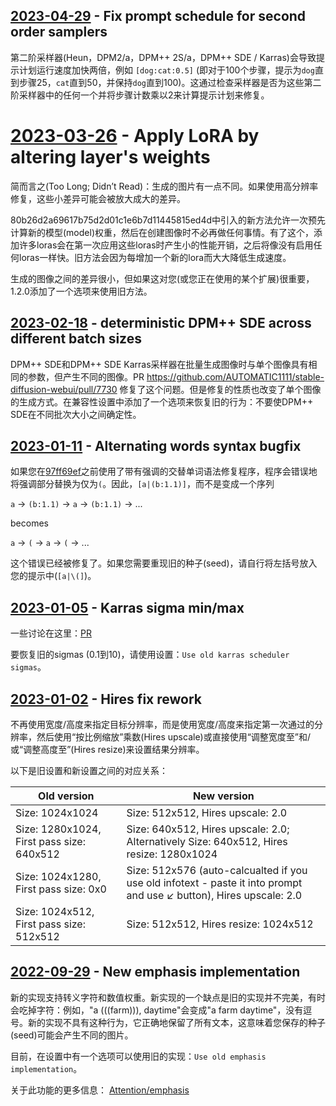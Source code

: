 ## [2023-04-29](https://github.com/AUTOMATIC1111/stable-diffusion-webui/pull/9669) - Fix prompt schedule for second order samplers
第二阶采样器(Heun，DPM2/a，DPM++ 2S/a，DPM++ SDE / Karras)会导致提示计划运行速度加快两倍，例如 `[dog:cat:0.5]` (即对于100个步骤，提示为`dog`直到步骤25，`cat`直到50，并保持`dog`直到100)。这通过检查采样器是否为这些第二阶采样器中的任何一个并将步骤计数乘以2来计算提示计划来修复。

# [2023-03-26](https://github.com/AUTOMATIC1111/stable-diffusion-webui/commit/80b26d2a69617b75d2d01c1e6b7d11445815ed4d) - Apply LoRA by altering layer's weights
简而言之(Too Long; Didn’t Read)：生成的图片有一点不同。如果使用高分辨率修复，这些小差异可能会被放大成大的差异。

80b26d2a69617b75d2d01c1e6b7d11445815ed4d中引入的新方法允许一次预先计算新的模型(model)权重，然后在创建图像时不必再做任何事情。有了这个，添加许多loras会在第一次应用这些loras时产生小的性能开销，之后将像没有启用任何loras一样快。旧方法会因为每增加一个新的lora而大大降低生成速度。

生成的图像之间的差异很小，但如果这对您(或您正在使用的某个扩展)很重要，1.2.0添加了一个选项来使用旧方法。

## [2023-02-18](https://github.com/AUTOMATIC1111/stable-diffusion-webui/commit/a77ac2eeaad82dcf71edc6770ae82745b7d55423) - deterministic DPM++ SDE across different batch sizes
DPM++ SDE和DPM++ SDE Karras采样器在批量生成图像时与单个图像具有相同的参数，但产生不同的图像。PR https://github.com/AUTOMATIC1111/stable-diffusion-webui/pull/7730 修复了这个问题。但是修复的性质也改变了单个图像的生成方式。在兼容性设置中添加了一个选项来恢复旧的行为：不要使DPM++ SDE在不同批次大小之间确定性。

## [2023-01-11](https://github.com/AUTOMATIC1111/stable-diffusion-webui/commit/035f2af050da98a8b3f847624ef3b5bc3395e87e) - Alternating words syntax bugfix
如果您在[97ff69ef](https://github.com/AUTOMATIC1111/stable-diffusion-webui/commit/97ff69eff338c6641f4abf430bf5ac112c1775e0)之前使用了带有强调的交替单词语法修复程序，程序会错误地将强调部分替换为仅为`(`。因此，`[a|(b:1.1)]`，而不是变成一个序列

`a` -> `(b:1.1)` -> `a` -> `(b:1.1)` -> ...

becomes

`a` -> `(` -> `a` -> `(` -> ...

这个错误已经被修复了。如果您需要重现旧的种子(seed)，请自行将左括号放入您的提示中(`[a|\(]`)。

## [2023-01-05](https://github.com/AUTOMATIC1111/stable-diffusion-webui/pull/6044) - Karras sigma min/max
一些讨论在这里：[PR](https://github.com/AUTOMATIC1111/stable-diffusion-webui/pull/4373)

要恢复旧的sigmas (0.1到10)，请使用设置：`Use old karras scheduler sigmas`。

## [2023-01-02](https://github.com/AUTOMATIC1111/stable-diffusion-webui/commit/ef27a18b6b7cb1a8eebdc9b2e88d25baf2c2414d) - Hires fix rework
不再使用宽度/高度来指定目标分辨率，而是使用宽度/高度来指定第一次通过的分辨率，然后使用“按比例缩放”乘数(Hires upscale)或直接使用“调整宽度至”和/或“调整高度至”(Hires resize)来设置结果分辨率。

以下是旧设置和新设置之间的对应关系：

| Old version                               | New version                                                                                     |
|-------------------------------------------|-------------------------------------------------------------------------------------------------|
| Size: 1024x1024                           | Size: 512x512, Hires upscale: 2.0                                                               |
| Size: 1280x1024, First pass size: 640x512 | Size: 640x512, Hires upscale: 2.0; Alternatively Size: 640x512, Hires resize: 1280x1024                                                               |
| Size: 1024x1280, First pass size: 0x0     | Size: 512x576 (auto-calcualted if you use old infotext - paste it into prompt and use ↙️ button), Hires upscale: 2.0                     |
| Size: 1024x512, First pass size: 512x512  | Size: 512x512, Hires resize: 1024x512 |

## [2022-09-29](https://github.com/AUTOMATIC1111/stable-diffusion-webui/commit/c1c27dad3ba371a5ae344b267c760aa51e77f193) - New emphasis implementation
新的实现支持转义字符和数值权重。新实现的一个缺点是旧的实现并不完美，有时会吃掉字符：例如，"a (((farm))), daytime"会变成"a farm daytime"，没有逗号。新的实现不具有这种行为，它正确地保留了所有文本，这意味着您保存的种子(seed)可能会产生不同的图片。

目前，在设置中有一个选项可以使用旧的实现：`Use old emphasis implementation`。

关于此功能的更多信息： [Attention/emphasis](https://github.com/AUTOMATIC1111/stable-diffusion-webui/wiki/Features#attentionemphasis)
